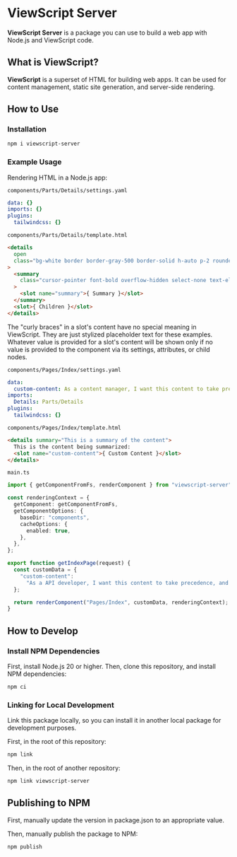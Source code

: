 # ViewScript Server

**ViewScript Server** is a package you can use to build a web app with Node.js and ViewScript code.

## What is ViewScript?

**ViewScript** is a superset of HTML for building web apps. It can be used for content management, static site generation, and server-side rendering.

## How to Use

### Installation

```bash
npm i viewscript-server
```

### Example Usage

Rendering HTML in a Node.js app:

`components/Parts/Details/settings.yaml`

```yaml
data: {}
imports: {}
plugins:
  tailwindcss: {}
```

`components/Parts/Details/template.html`

```html
<details
  open
  class="bg-white border border-gray-500 border-solid h-auto p-2 rounded-lg shadow-md"
>
  <summary
    class="cursor-pointer font-bold overflow-hidden select-none text-ellipsis whitespace-nowrap"
  >
    <slot name="summary">{ Summary }</slot>
  </summary>
  <slot>{ Children }</slot>
</details>
```

The "curly braces" in a slot's content have no special meaning in ViewScript. They are just stylized placeholder text for these examples. Whatever value is provided for a slot's content will be shown only if no value is provided to the component via its settings, attributes, or child nodes.

`components/Pages/Index/settings.yaml`

```yaml
data:
  custom-content: As a content manager, I want this content to take precedence, and it does!
imports:
  Details: Parts/Details
plugins:
  tailwindcss: {}
```

`components/Pages/Index/template.html`

```html
<details summary="This is a summary of the content">
  This is the content being summarized:
  <slot name="custom-content">{ Custom Content }</slot>
</details>
```

`main.ts`

```ts
import { getComponentFromFs, renderComponent } from "viewscript-server";

const renderingContext = {
  getComponent: getComponentFromFs,
  getComponentOptions: {
    baseDir: "components",
    cacheOptions: {
      enabled: true,
    },
  },
};

export function getIndexPage(request) {
  const customData = {
    "custom-content":
      "As a API developer, I want this content to take precedence, and it does!",
  };

  return renderComponent("Pages/Index", customData, renderingContext);
}
```

## How to Develop

### Install NPM Dependencies

First, install Node.js 20 or higher. Then, clone this repository, and install NPM dependencies:

```bash
npm ci
```

### Linking for Local Development

Link this package locally, so you can install it in another local package for development purposes.

First, in the root of this repository:

```bash
npm link
```

Then, in the root of another repository:

```bash
npm link viewscript-server
```

## Publishing to NPM

First, manually update the version in package.json to an appropriate value.

Then, manually publish the package to NPM:

```bash
npm publish
```
